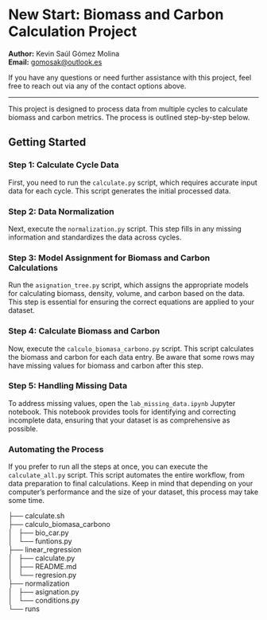 # New Start: Biomass and Carbon Calculation Project

**Author:** Kevin Saúl Gómez Molina  
**Email:** [gomosak@outlook.es](mailto:gomosak@outlook.es)  

If you have any questions or need further assistance with this project, feel free to reach out via any of the contact options above.

---

This project is designed to process data from multiple cycles to calculate biomass and carbon metrics. The process is outlined step-by-step below.

## Getting Started

### Step 1: Calculate Cycle Data

First, you need to run the `calculate.py` script, which requires accurate input data for each cycle. This script generates the initial processed data.

### Step 2: Data Normalization

Next, execute the `normalization.py` script. This step fills in any missing information and standardizes the data across cycles.

### Step 3: Model Assignment for Biomass and Carbon Calculations

Run the `asignation_tree.py` script, which assigns the appropriate models for calculating biomass, density, volume, and carbon based on the data. This step is essential for ensuring the correct equations are applied to your dataset.

### Step 4: Calculate Biomass and Carbon

Now, execute the `calculo_biomasa_carbono.py` script. This script calculates the biomass and carbon for each data entry. Be aware that some rows may have missing values for biomass and carbon after this step.

### Step 5: Handling Missing Data

To address missing values, open the `lab_missing_data.ipynb` Jupyter notebook. This notebook provides tools for identifying and correcting incomplete data, ensuring that your dataset is as comprehensive as possible.

### Automating the Process

If you prefer to run all the steps at once, you can execute the `calculate_all.py` script. This script automates the entire workflow, from data preparation to final calculations. Keep in mind that depending on your computer’s performance and the size of your dataset, this process may take some time.


├── calculate.sh    
├── calculo_biomasa_carbono   
│   ├── bio_car.py  
│   └── funtions.py  
├── linear_regression   
│   ├── calculate.py   
│   ├── README.md   
│   └── regresion.py  
├── normalization   
│   ├── asignation.py   
│   └── conditions.py   
└── runs

